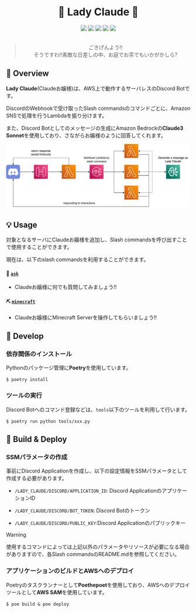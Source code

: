 <h1 align="center">🎀 Lady Claude 🎀</h1>

<div align="center">
  <img src="https://img.shields.io/badge/-Discord-7289DA.svg?logo=discord&style=plastic">
  <img src="https://img.shields.io/badge/-Amazon%20Web%20Service-232F3E.svg?logo=amazon-aws&style=plastic">
  <img src="https://img.shields.io/badge/AWS%20SAM-1.113.0-232F3E.svg?logo=amazon-aws&style=plastic">
  <img src="https://img.shields.io/badge/Python-3.10.6-3776AB.svg?logo=python&style=plastic">
  <img src="https://img.shields.io/badge/Poetry-1.8.2-3b81f6.svg?logo=&style=plastic">
</div>

<br>

<div align="center">
  <blockquote>
  ごきげんよう!!<br>
  そうですわ!!素敵な日差しの中、お庭でお茶でもいかがかしら?
  </blockquote>
</div>

## 🌟 Overview

**Lady Claude**(Claudeお嬢様)は、AWS上で動作するサーバレスのDiscord Botです。

DiscordのWebhookで受け取ったSlash commandsのコマンドごとに、Amazon SNSで処理を行うLambdaを振り分けます。

また、Discord Botとしてのメッセージの生成にAmazon Bedrockの**Claude3 Sonnet**を使用しており、さながらお嬢様のように回答してくれます。

<div align="center">
  <img width="560px" src="./images/overall-architecture.png" />
</div>

## 💡 Usage

対象となるサーバにClaudeお嬢様を追加し、Slash commandsを呼び出すことで使用することができます。

現在は、以下のslash commandsを利用することができます。

#### 🤔 [`ask`](https://github.com/UniUrchin/lady-claude/blob/main/documents/ask-architecture.md)

- Claudeお嬢様に何でも質問してみましょう!!

#### ⛏️ [`minecraft`](https://github.com/UniUrchin/lady-claude/blob/main/documents/minecraft-architecture.md)

- Claudeお嬢様にMinecraft Serverを操作してもらいましょう!!

## 🚧 Develop

### 依存関係のインストール

Pythonのパッケージ管理に**Poetry**を使用しています。

```
$ poetry install
```

### ツールの実行

Discord Botへのコマンド登録などは、`tools`以下のツールを利用して行います。

```
$ poetry run python tools/xxx.py
```

## 🚀 Build & Deploy

### SSMパラメータの作成

事前にDiscord Applicationを作成し、以下の設定情報をSSMパラメータとして作成する必要があります。

- `/LADY_CLAUDE/DISCORD/APPLICATION_ID`: Discord ApplicationのアプリケーションID

- `/LADY_CLAUDE/DISCORD/BOT_TOKEN`: Discord Botのトークン

- `/LADY_CLAUDE/DISCORD/PUBLIC_KEY`:Discord Applicationのパブリックキー

> [!WARNING]
> 使用するコマンドによっては上記以外のパラメータやリソースが必要になる場合がありますので、各Slash commandsのREADME.mdを参照してください。

### アプリケーションのビルドとAWSへのデプロイ

Poetryのタスクランナーとして**Poethepoet**を使用しており、AWSへのデプロイツールとして**AWS SAM**を使用しています。

```
$ poe build & poe deploy
```
